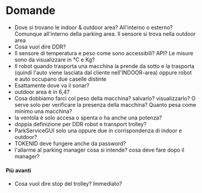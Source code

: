 # Domande
- Dove si trovano le indoor & outdoor area? All'interno o esterno? Comunque all'interno della parking area. Il sensore si trova nella outdoor area
- Cosa vuol dire DDR?
- Il sensore di temperatura e peso come sono accessibili? API? Le misure sono da visualizzare in °C e Kg?
- Il robot quando trasporta una macchina la prende da sotto e la trasporta (quindi l'auto viene lasciata dal cliente 
nell'INDOOR-area) oppure robot e auto occupano due caselle distinte
- Esattamente dove va il sonar?
- outdoor area è in 6,4?
- Cosa dobbiamo farci col peso della macchina? salvarlo? visualizzarlo? O serve solo per verificare la presenza della macchina? Quanto pesa come minimo una macchina?
- la ventola è solo accesa o spenta o ha anche una potenza?
- doppia definizione per DDR robot e transport trolley?
- ParkServiceGUI solo una oppure due in corrispondenza di indoor e outdoor?
- TOKENID deve fungere anche da password?
- l'allarme al parking manager cosa si intende? cosa deve fare dopo il manager?






#### Più avanti
- Cosa vuol dire stop del trolley? Immediato?